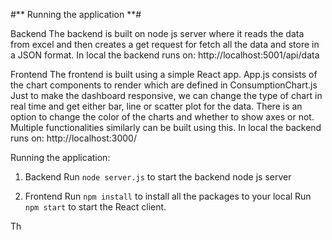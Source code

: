 #** Running the application **#

Backend
The backend is built on node js server where it reads the data from excel and then creates a get request for fetch all the data and store in a JSON format.
In local the backend runs on:
http://localhost:5001/api/data



Frontend
The frontend is built using a simple React app.
App.js consists of the chart components to render which are defined in ConsumptionChart.js
Just to make the dashboard responsive, we can change the type of chart in real time and get either bar, line or scatter plot for the data.
There is an option to change the color of the charts and whether to show axes or not. Multiple functionalities similarly can be built using this.
In local the backend runs on:
http://localhost:3000/


Running the application:
1. Backend 
Run `node server.js` to start the backend node js server

2. Frontend
Run `npm install` to install all the packages to your local
Run `npm start` to start the React client.

Th

